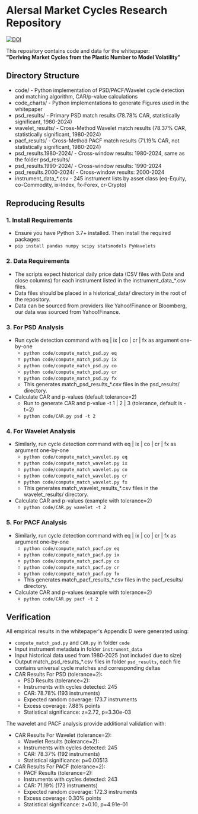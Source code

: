 # Alersal Market Cycles Research Repository
[![DOI](https://zenodo.org/badge/DOI/10.5281/zenodo.16730905.svg)](https://doi.org/10.5281/zenodo.16730905)

This repository contains code and data for the whitepaper:  
**"Deriving Market Cycles from the Plastic Number to Model Volatility"**

## Directory Structure
- code/                   - Python implementation of PSD/PACF/Wavelet cycle detection and matching algorithm, CAR/p-value calculations
- code_charts/            - Python implementations to generate Figures used in the whitepaper
- psd_results/            - Primary PSD match results (78.78% CAR, statistically significant, 1980-2024)
- wavelet_results/        - Cross-Method Wavelet match results (78.37% CAR, statistically significant, 1980-2024)
- pacf_results/           - Cross-Method PACF match results (71.19% CAR, not statistically significant, 1980-2024)
- psd_results.1980-2024/  - Cross-window results: 1980-2024, same as the folder psd_results/
- psd_results.1990-2024/  - Cross-window results: 1990-2024
- psd_results.2000-2024/  - Cross-window results: 2000-2024
- instrument_data_*.csv   - 245 instrument lists by asset class (eq-Equity, co-Commodity, ix-Index, fx-Forex, cr-Crypto)


## Reproducing Results
### 1. Install Requirements
   - Ensure you have Python 3.7+ installed. Then install the required packages:
   - `pip install pandas numpy scipy statsmodels PyWavelets`
     
### 2. Data Requirements
   - The scripts expect historical daily price data (CSV files with Date and close columns) for each instrument listed in the instrument_data_*.csv files.
   - Data files should be placed in a historical_data/ directory in the root of the repository.
   - Data can be sourced from providers like Yahoo!Finance or Bloomberg, our data was sourced from Yahoo!Finance.

### 3. For PSD Analysis
- Run cycle detection command with eq | ix | co | cr | fx as argument one-by-one
   - `python code/compute_match_psd.py eq`
   - `python code/compute_match_psd.py ix`
   - `python code/compute_match_psd.py co`
   - `python code/compute_match_psd.py cr`
   - `python code/compute_match_psd.py fx`
   - This generates match_psd_results_*.csv files in the psd_results/ directory.
- Calculate CAR and p-values (default tolerance=2)
   - Run to generate CAR and p-value -t 1 | 2 | 3 (tolerance, default is -t=2)
   - `python code/CAR.py psd -t 2`
     
### 4. For Wavelet Analysis
- Similarly, run cycle detection command with eq | ix | co | cr | fx as argument one-by-one
   - `python code/compute_match_wavelet.py eq`
   - `python code/compute_match_wavelet.py ix`
   - `python code/compute_match_wavelet.py co`
   - `python code/compute_match_wavelet.py cr`
   - `python code/compute_match_wavelet.py fx`
   - This generates match_wavelet_results_*.csv files in the wavelet_results/ directory.
- Calculate CAR and p-values (example with tolerance=2)
   - `python code/CAR.py wavelet -t 2`
     
### 5. For PACF Analysis
- Similarly, run cycle detection command with eq | ix | co | cr | fx as argument one-by-one
   - `python code/compute_match_pacf.py eq`
   - `python code/compute_match_pacf.py ix`
   - `python code/compute_match_pacf.py co`
   - `python code/compute_match_pacf.py cr`
   - `python code/compute_match_pacf.py fx`
   - This generates match_pacf_results_*.csv files in the pacf_results/ directory.
- Calculate CAR and p-values (example with tolerance=2)
   - `python code/CAR.py pacf -t 2`

## Verification
All empirical results in the whitepaper's Appendix D were generated using:
- `compute_match_psd.py` and `CAR.py` in folder `code`
- Input instrument metadata in folder `instrument_data`
- Input historical data used from 1980-2025 (not included due to size)
- Output match_psd_results_*.csv files in folder `psd_results`, each file contains universal cycle matches and corresponding deltas 
- CAR Results For PSD (tolerance=2):
   - PSD Results (tolerance=2):
   - Instruments with cycles detected: 245
   - CAR: 78.78% (193 instruments)
   - Expected random coverage: 173.7 instruments
   - Excess coverage: 7.88% points
   - Statistical significance: z=2.72, p=3.30e-03

The wavelet and PACF analysis provide additional validation with:
- CAR Results For Wavelet (tolerance=2):
   - Wavelet Results (tolerance=2):
   - Instruments with cycles detected: 245
   - CAR: 78.37% (192 instruments)
   - Statistical significance: p=0.00513
- CAR Results For PACF (tolerance=2):
   - PACF Results (tolerance=2):
   - Instruments with cycles detected: 243
   - CAR: 71.19% (173 instruments)
   - Expected random coverage: 172.3 instruments
   - Excess coverage: 0.30% points
   - Statistical significance: z=0.10, p=4.91e-01
